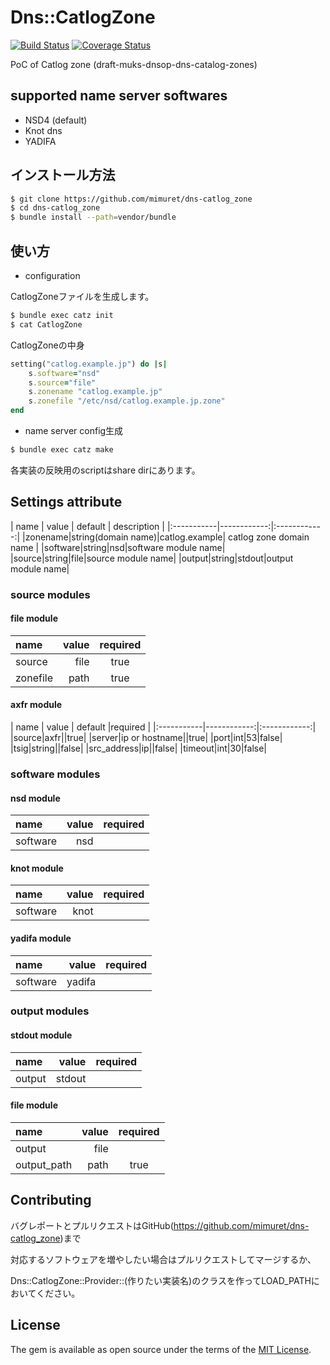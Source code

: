 # Dns::CatlogZone
[![Build Status](https://travis-ci.org/mimuret/dns-catlog_zone.svg?branch=master)](https://travis-ci.org/mimuret/dns-catlog_zone)
[![Coverage Status](https://coveralls.io/repos/github/mimuret/dns-catlog_zone/badge.svg?branch=master)](https://coveralls.io/github/mimuret/dns-catlog_zone?branch=master)

PoC of Catlog zone (draft-muks-dnsop-dns-catalog-zones)
 
## supported name server softwares
* NSD4 (default)
* Knot dns
* YADIFA

## インストール方法

```bash
$ git clone https://github.com/mimuret/dns-catlog_zone
$ cd dns-catlog_zone
$ bundle install --path=vendor/bundle
```

## 使い方

+ configuration

CatlogZoneファイルを生成します。

```bash
$ bundle exec catz init
$ cat CatlogZone
```

CatlogZoneの中身
```ruby
setting("catlog.example.jp") do |s|
	s.software="nsd"
	s.source="file"
	s.zonename "catlog.example.jp"
	s.zonefile "/etc/nsd/catlog.example.jp.zone"
end
````

+ name server config生成

```bash
$ bundle exec catz make
```

各実装の反映用のscriptはshare dirにあります。

## Settings attribute
| name | value | default | description |
|:-----------|------------:|:------------:|
|zonename|string(domain name)|catlog.example| catlog zone domain name |
|software|string|nsd|software module name|
|source|string|file|source module name|
|output|string|stdout|output module name|

### source modules
#### file module
| name | value | required |
|:-----------|------------:|:------------:|
|source|file|true|
|zonefile|path|true|

#### axfr module
| name | value | default |required |
|:-----------|------------:|:------------:|
|source|axfr||true|
|server|ip or hostname||true|
|port|int|53|false|
|tsig|string||false|
|src_address|ip||false|
|timeout|int|30|false|

### software modules
#### nsd module
| name | value | required |
|:-----------|------------:|:------------:|
|software|nsd||

#### knot module
| name | value | required |
|:-----------|------------:|:------------:|
|software|knot||

#### yadifa module
| name | value | required |
|:-----------|------------:|:------------:|
|software|yadifa||

### output modules
#### stdout module
| name | value | required |
|:-----------|------------:|:------------:|
|output|stdout||

#### file module
| name | value | required |
|:-----------|------------:|:------------:|
|output|file||
|output_path|path|true|

## Contributing

バグレポートとプルリクエストはGitHub(https://github.com/mimuret/dns-catlog_zone)まで

対応するソフトウェアを増やしたい場合はプルリクエストしてマージするか、

Dns::CatlogZone::Provider::(作りたい実装名)のクラスを作ってLOAD_PATHにおいてください。


## License

The gem is available as open source under the terms of the [MIT License](http://opensource.org/licenses/MIT).

